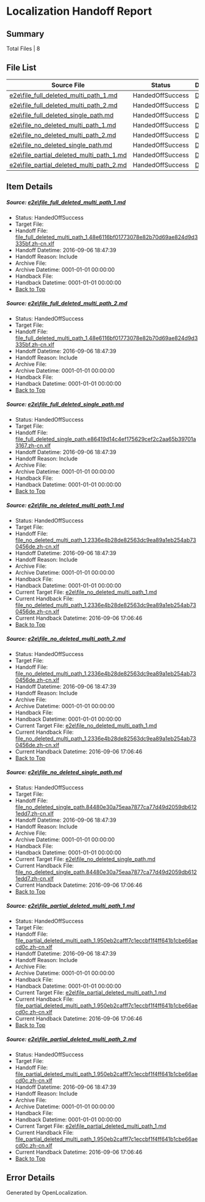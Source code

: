 # <a name='report-top'></a> Localization Handoff Report

## Summary
 Total Files | 8

## File List
 Source File | Status | Details 
 ----------- | ------ | ------- 
 [e2e\file_full_deleted_multi_path_1.md](https://github.com/OpenLocalizationTestOrg/ol-test0/blob/2ae84683f298a7d6945a0eb84c7780b9067e9d2b/e2e/file_full_deleted_multi_path_1.md) | HandedOffSuccess | [Details](#e48f8703f05b593aaf6393b370f20fd006af32301)
 [e2e\file_full_deleted_multi_path_2.md](https://github.com/OpenLocalizationTestOrg/ol-test0/blob/2ae84683f298a7d6945a0eb84c7780b9067e9d2b/e2e/file_full_deleted_multi_path_2.md) | HandedOffSuccess | [Details](#e48f8703f05b593aaf6393b370f20fd006af32302)
 [e2e\file_full_deleted_single_path.md](https://github.com/OpenLocalizationTestOrg/ol-test0/blob/2ae84683f298a7d6945a0eb84c7780b9067e9d2b/e2e/file_full_deleted_single_path.md) | HandedOffSuccess | [Details](#76b524b7b48632c45c0e4da8f252e5658237516e3)
 [e2e\file_no_deleted_multi_path_1.md](https://github.com/OpenLocalizationTestOrg/ol-test0/blob/2ae84683f298a7d6945a0eb84c7780b9067e9d2b/e2e/file_no_deleted_multi_path_1.md) | HandedOffSuccess | [Details](#87c391301a64a30245fbfcf020cd8448f129c6894)
 [e2e\file_no_deleted_multi_path_2.md](https://github.com/OpenLocalizationTestOrg/ol-test0/blob/2ae84683f298a7d6945a0eb84c7780b9067e9d2b/e2e/file_no_deleted_multi_path_2.md) | HandedOffSuccess | [Details](#87c391301a64a30245fbfcf020cd8448f129c6895)
 [e2e\file_no_deleted_single_path.md](https://github.com/OpenLocalizationTestOrg/ol-test0/blob/2ae84683f298a7d6945a0eb84c7780b9067e9d2b/e2e/file_no_deleted_single_path.md) | HandedOffSuccess | [Details](#a23a90a729159eced6442f906350126dde98e8026)
 [e2e\file_partial_deleted_multi_path_1.md](https://github.com/OpenLocalizationTestOrg/ol-test0/blob/2ae84683f298a7d6945a0eb84c7780b9067e9d2b/e2e/file_partial_deleted_multi_path_1.md) | HandedOffSuccess | [Details](#72fbe0e8d3a080ef5717d441395c484ae931bbde7)
 [e2e\file_partial_deleted_multi_path_2.md](https://github.com/OpenLocalizationTestOrg/ol-test0/blob/2ae84683f298a7d6945a0eb84c7780b9067e9d2b/e2e/file_partial_deleted_multi_path_2.md) | HandedOffSuccess | [Details](#72fbe0e8d3a080ef5717d441395c484ae931bbde8)

## Item Details
##### <a name='e48f8703f05b593aaf6393b370f20fd006af32301'></a> Source: [e2e\file_full_deleted_multi_path_1.md](https://github.com/OpenLocalizationTestOrg/ol-test0/blob/2ae84683f298a7d6945a0eb84c7780b9067e9d2b/e2e/file_full_deleted_multi_path_1.md)
* Status: HandedOffSuccess
* Target File: 
* Handoff File: [file_full_deleted_multi_path_1.48e6116bf01773078e82b70d69ae824d9d3335bf.zh-cn.xlf](https://github.com/OpenLocalizationTestOrg/ol-test0-handoff/blob/fc488880a65b6ddc6b6a36af353c57e19956b632/ol-handoff/OpenLocalizationTestOrg/ol-test0-zhcn/ci/mt/file_full_deleted_multi_path_1.48e6116bf01773078e82b70d69ae824d9d3335bf.zh-cn.xlf)
* Handoff Datetime: 2016-09-06 18:47:39
* Handoff Reason: Include
* Archive File: 
* Archive Datetime: 0001-01-01 00:00:00
* Handback File: 
* Handback Datetime: 0001-01-01 00:00:00
* [Back to Top](#report-top)

##### <a name='e48f8703f05b593aaf6393b370f20fd006af32302'></a> Source: [e2e\file_full_deleted_multi_path_2.md](https://github.com/OpenLocalizationTestOrg/ol-test0/blob/2ae84683f298a7d6945a0eb84c7780b9067e9d2b/e2e/file_full_deleted_multi_path_2.md)
* Status: HandedOffSuccess
* Target File: 
* Handoff File: [file_full_deleted_multi_path_1.48e6116bf01773078e82b70d69ae824d9d3335bf.zh-cn.xlf](https://github.com/OpenLocalizationTestOrg/ol-test0-handoff/blob/fc488880a65b6ddc6b6a36af353c57e19956b632/ol-handoff/OpenLocalizationTestOrg/ol-test0-zhcn/ci/mt/file_full_deleted_multi_path_1.48e6116bf01773078e82b70d69ae824d9d3335bf.zh-cn.xlf)
* Handoff Datetime: 2016-09-06 18:47:39
* Handoff Reason: Include
* Archive File: 
* Archive Datetime: 0001-01-01 00:00:00
* Handback File: 
* Handback Datetime: 0001-01-01 00:00:00
* [Back to Top](#report-top)

##### <a name='76b524b7b48632c45c0e4da8f252e5658237516e3'></a> Source: [e2e\file_full_deleted_single_path.md](https://github.com/OpenLocalizationTestOrg/ol-test0/blob/2ae84683f298a7d6945a0eb84c7780b9067e9d2b/e2e/file_full_deleted_single_path.md)
* Status: HandedOffSuccess
* Target File: 
* Handoff File: [file_full_deleted_single_path.e86419d14c4ef175629cef2c2aa65b39701a3167.zh-cn.xlf](https://github.com/OpenLocalizationTestOrg/ol-test0-handoff/blob/fc488880a65b6ddc6b6a36af353c57e19956b632/ol-handoff/OpenLocalizationTestOrg/ol-test0-zhcn/ci/mt/file_full_deleted_single_path.e86419d14c4ef175629cef2c2aa65b39701a3167.zh-cn.xlf)
* Handoff Datetime: 2016-09-06 18:47:39
* Handoff Reason: Include
* Archive File: 
* Archive Datetime: 0001-01-01 00:00:00
* Handback File: 
* Handback Datetime: 0001-01-01 00:00:00
* [Back to Top](#report-top)

##### <a name='87c391301a64a30245fbfcf020cd8448f129c6894'></a> Source: [e2e\file_no_deleted_multi_path_1.md](https://github.com/OpenLocalizationTestOrg/ol-test0/blob/2ae84683f298a7d6945a0eb84c7780b9067e9d2b/e2e/file_no_deleted_multi_path_1.md)
* Status: HandedOffSuccess
* Target File: 
* Handoff File: [file_no_deleted_multi_path_1.2336e4b28de82563dc9ea89a1eb254ab730456de.zh-cn.xlf](https://github.com/OpenLocalizationTestOrg/ol-test0-handoff/blob/fc488880a65b6ddc6b6a36af353c57e19956b632/ol-handoff/OpenLocalizationTestOrg/ol-test0-zhcn/ci/mt/file_no_deleted_multi_path_1.2336e4b28de82563dc9ea89a1eb254ab730456de.zh-cn.xlf)
* Handoff Datetime: 2016-09-06 18:47:39
* Handoff Reason: Include
* Archive File: 
* Archive Datetime: 0001-01-01 00:00:00
* Handback File: 
* Handback Datetime: 0001-01-01 00:00:00
* Current Target File: [e2e\file_no_deleted_multi_path_1.md](https://github.com/OpenLocalizationTestOrg/ol-test0-zhcn/blob/b4f14777d181bcfe84b95770a6663bcfc4f75bd9/e2e/file_no_deleted_multi_path_1.md)
* Current Handback File: [file_no_deleted_multi_path_1.2336e4b28de82563dc9ea89a1eb254ab730456de.zh-cn.xlf](https://github.com/OpenLocalizationTestOrg/ol-test0-handback/blob/5a25ec5ef29695525d508ef72b32b5b213a40564/ol-handback/OpenLocalizationTestOrg/ol-test0-zhcn/ci/mt/file_no_deleted_multi_path_1.2336e4b28de82563dc9ea89a1eb254ab730456de.zh-cn.xlf)
* Current Handback Datetime: 2016-09-06 17:06:46
* [Back to Top](#report-top)

##### <a name='87c391301a64a30245fbfcf020cd8448f129c6895'></a> Source: [e2e\file_no_deleted_multi_path_2.md](https://github.com/OpenLocalizationTestOrg/ol-test0/blob/2ae84683f298a7d6945a0eb84c7780b9067e9d2b/e2e/file_no_deleted_multi_path_2.md)
* Status: HandedOffSuccess
* Target File: 
* Handoff File: [file_no_deleted_multi_path_1.2336e4b28de82563dc9ea89a1eb254ab730456de.zh-cn.xlf](https://github.com/OpenLocalizationTestOrg/ol-test0-handoff/blob/fc488880a65b6ddc6b6a36af353c57e19956b632/ol-handoff/OpenLocalizationTestOrg/ol-test0-zhcn/ci/mt/file_no_deleted_multi_path_1.2336e4b28de82563dc9ea89a1eb254ab730456de.zh-cn.xlf)
* Handoff Datetime: 2016-09-06 18:47:39
* Handoff Reason: Include
* Archive File: 
* Archive Datetime: 0001-01-01 00:00:00
* Handback File: 
* Handback Datetime: 0001-01-01 00:00:00
* Current Target File: [e2e\file_no_deleted_multi_path_1.md](https://github.com/OpenLocalizationTestOrg/ol-test0-zhcn/blob/b4f14777d181bcfe84b95770a6663bcfc4f75bd9/e2e/file_no_deleted_multi_path_1.md)
* Current Handback File: [file_no_deleted_multi_path_1.2336e4b28de82563dc9ea89a1eb254ab730456de.zh-cn.xlf](https://github.com/OpenLocalizationTestOrg/ol-test0-handback/blob/5a25ec5ef29695525d508ef72b32b5b213a40564/ol-handback/OpenLocalizationTestOrg/ol-test0-zhcn/ci/mt/file_no_deleted_multi_path_1.2336e4b28de82563dc9ea89a1eb254ab730456de.zh-cn.xlf)
* Current Handback Datetime: 2016-09-06 17:06:46
* [Back to Top](#report-top)

##### <a name='a23a90a729159eced6442f906350126dde98e8026'></a> Source: [e2e\file_no_deleted_single_path.md](https://github.com/OpenLocalizationTestOrg/ol-test0/blob/2ae84683f298a7d6945a0eb84c7780b9067e9d2b/e2e/file_no_deleted_single_path.md)
* Status: HandedOffSuccess
* Target File: 
* Handoff File: [file_no_deleted_single_path.84480e30a75eaa7877ca77d49d2059db6121edd7.zh-cn.xlf](https://github.com/OpenLocalizationTestOrg/ol-test0-handoff/blob/fc488880a65b6ddc6b6a36af353c57e19956b632/ol-handoff/OpenLocalizationTestOrg/ol-test0-zhcn/ci/mt/file_no_deleted_single_path.84480e30a75eaa7877ca77d49d2059db6121edd7.zh-cn.xlf)
* Handoff Datetime: 2016-09-06 18:47:39
* Handoff Reason: Include
* Archive File: 
* Archive Datetime: 0001-01-01 00:00:00
* Handback File: 
* Handback Datetime: 0001-01-01 00:00:00
* Current Target File: [e2e\file_no_deleted_single_path.md](https://github.com/OpenLocalizationTestOrg/ol-test0-zhcn/blob/b4f14777d181bcfe84b95770a6663bcfc4f75bd9/e2e/file_no_deleted_single_path.md)
* Current Handback File: [file_no_deleted_single_path.84480e30a75eaa7877ca77d49d2059db6121edd7.zh-cn.xlf](https://github.com/OpenLocalizationTestOrg/ol-test0-handback/blob/5a25ec5ef29695525d508ef72b32b5b213a40564/ol-handback/OpenLocalizationTestOrg/ol-test0-zhcn/ci/mt/file_no_deleted_single_path.84480e30a75eaa7877ca77d49d2059db6121edd7.zh-cn.xlf)
* Current Handback Datetime: 2016-09-06 17:06:46
* [Back to Top](#report-top)

##### <a name='72fbe0e8d3a080ef5717d441395c484ae931bbde7'></a> Source: [e2e\file_partial_deleted_multi_path_1.md](https://github.com/OpenLocalizationTestOrg/ol-test0/blob/2ae84683f298a7d6945a0eb84c7780b9067e9d2b/e2e/file_partial_deleted_multi_path_1.md)
* Status: HandedOffSuccess
* Target File: 
* Handoff File: [file_partial_deleted_multi_path_1.950eb2cafff7c1eccbf1f4ff641b1cbe66aecd0c.zh-cn.xlf](https://github.com/OpenLocalizationTestOrg/ol-test0-handoff/blob/fc488880a65b6ddc6b6a36af353c57e19956b632/ol-handoff/OpenLocalizationTestOrg/ol-test0-zhcn/ci/mt/file_partial_deleted_multi_path_1.950eb2cafff7c1eccbf1f4ff641b1cbe66aecd0c.zh-cn.xlf)
* Handoff Datetime: 2016-09-06 18:47:39
* Handoff Reason: Include
* Archive File: 
* Archive Datetime: 0001-01-01 00:00:00
* Handback File: 
* Handback Datetime: 0001-01-01 00:00:00
* Current Target File: [e2e\file_partial_deleted_multi_path_1.md](https://github.com/OpenLocalizationTestOrg/ol-test0-zhcn/blob/b4f14777d181bcfe84b95770a6663bcfc4f75bd9/e2e/file_partial_deleted_multi_path_1.md)
* Current Handback File: [file_partial_deleted_multi_path_1.950eb2cafff7c1eccbf1f4ff641b1cbe66aecd0c.zh-cn.xlf](https://github.com/OpenLocalizationTestOrg/ol-test0-handback/blob/5a25ec5ef29695525d508ef72b32b5b213a40564/ol-handback/OpenLocalizationTestOrg/ol-test0-zhcn/ci/mt/file_partial_deleted_multi_path_1.950eb2cafff7c1eccbf1f4ff641b1cbe66aecd0c.zh-cn.xlf)
* Current Handback Datetime: 2016-09-06 17:06:46
* [Back to Top](#report-top)

##### <a name='72fbe0e8d3a080ef5717d441395c484ae931bbde8'></a> Source: [e2e\file_partial_deleted_multi_path_2.md](https://github.com/OpenLocalizationTestOrg/ol-test0/blob/2ae84683f298a7d6945a0eb84c7780b9067e9d2b/e2e/file_partial_deleted_multi_path_2.md)
* Status: HandedOffSuccess
* Target File: 
* Handoff File: [file_partial_deleted_multi_path_1.950eb2cafff7c1eccbf1f4ff641b1cbe66aecd0c.zh-cn.xlf](https://github.com/OpenLocalizationTestOrg/ol-test0-handoff/blob/fc488880a65b6ddc6b6a36af353c57e19956b632/ol-handoff/OpenLocalizationTestOrg/ol-test0-zhcn/ci/mt/file_partial_deleted_multi_path_1.950eb2cafff7c1eccbf1f4ff641b1cbe66aecd0c.zh-cn.xlf)
* Handoff Datetime: 2016-09-06 18:47:39
* Handoff Reason: Include
* Archive File: 
* Archive Datetime: 0001-01-01 00:00:00
* Handback File: 
* Handback Datetime: 0001-01-01 00:00:00
* Current Target File: [e2e\file_partial_deleted_multi_path_1.md](https://github.com/OpenLocalizationTestOrg/ol-test0-zhcn/blob/b4f14777d181bcfe84b95770a6663bcfc4f75bd9/e2e/file_partial_deleted_multi_path_1.md)
* Current Handback File: [file_partial_deleted_multi_path_1.950eb2cafff7c1eccbf1f4ff641b1cbe66aecd0c.zh-cn.xlf](https://github.com/OpenLocalizationTestOrg/ol-test0-handback/blob/5a25ec5ef29695525d508ef72b32b5b213a40564/ol-handback/OpenLocalizationTestOrg/ol-test0-zhcn/ci/mt/file_partial_deleted_multi_path_1.950eb2cafff7c1eccbf1f4ff641b1cbe66aecd0c.zh-cn.xlf)
* Current Handback Datetime: 2016-09-06 17:06:46
* [Back to Top](#report-top)


## Error Details

Generated by OpenLocalization.
